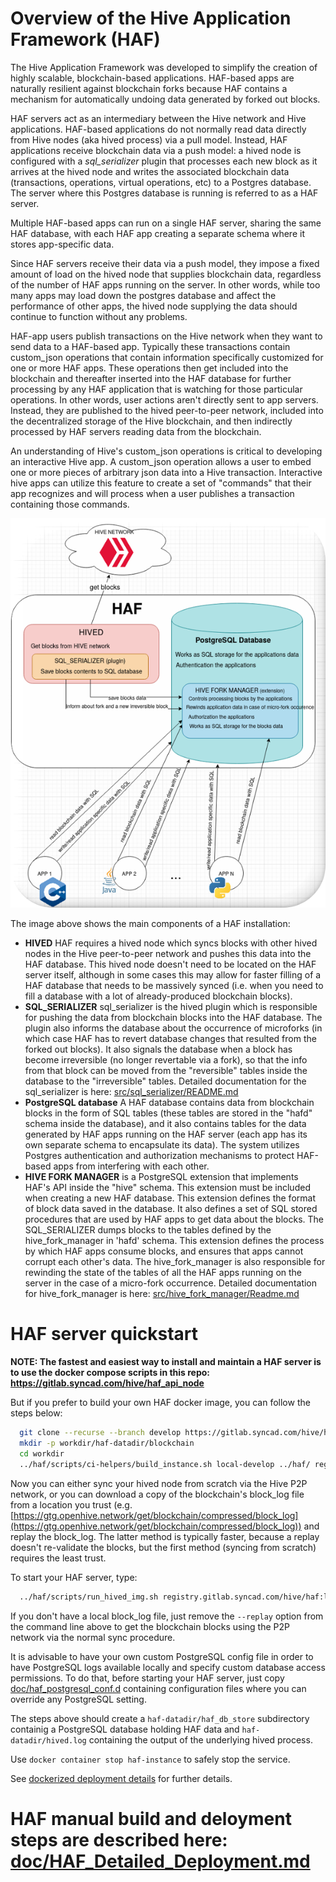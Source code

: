# Overview of the Hive Application Framework (HAF)
The Hive Application Framework was developed to simplify the creation of highly scalable, blockchain-based applications. HAF-based apps are naturally resilient against blockchain forks because HAF contains a mechanism for automatically undoing data generated by forked out blocks.

HAF servers act as an intermediary between the Hive network and Hive applications. HAF-based applications do not normally read data directly from Hive nodes (aka hived process) via a pull model. Instead, HAF applications receive blockchain data via a push model: a hived node is configured with a *sql_serializer* plugin that processes each new block as it arrives at the hived node and writes the associated blockchain data (transactions, operations, virtual operations, etc) to a Postgres database. The server where this Postgres database is running is referred to as a HAF server.

Multiple HAF-based apps can run on a single HAF server, sharing the same HAF database, with each HAF app creating a separate schema where it stores app-specific data.

Since HAF servers receive their data via a push model, they impose a fixed amount of load on the hived node that supplies blockchain data, regardless of the number of HAF apps running on the server. In other words, while too many apps may load down the postgres database and affect the performance of other apps, the hived node supplying the data should continue to function without any problems.

HAF-app users publish transactions on the Hive network when they want to send data to a HAF-based app. Typically these transactions contain custom_json operations that contain information specifically customized for one or more HAF apps. These operations then get included into the blockchain and thereafter inserted into the HAF database for further processing by any HAF application that is watching for those particular operations. In other words, user actions aren't directly sent to app servers. Instead, they are published to the hived peer-to-peer network, included into the decentralized storage of the Hive blockchain, and then indirectly processed by HAF servers reading data from the blockchain.

An understanding of Hive's custom_json operations is critical to developing an interactive Hive app. A custom_json operation allows a user to embed one or more pieces of arbitrary json data into a Hive transaction. Interactive hive apps can utilize this feature to create a set of "commands" that their app recognizes and will process when a user publishes a transaction containing those commands.

![alt text](./doc/c2_haf.png)

The image above shows the main components of a HAF installation:
* **HIVED**
  HAF requires a hived node which syncs blocks with other hived nodes in the Hive peer-to-peer network and pushes this data into the HAF database. This hived node doesn't need to be located on the HAF server itself, although in some cases this may allow for faster filling of a HAF database that needs to be massively synced (i.e. when you need to fill a database with a lot of already-produced blockchain blocks).
* **SQL_SERIALIZER**
  sql_serializer is the hived plugin which is responsible for pushing the data from blockchain blocks into the HAF database. The plugin also informs the database about the occurrence of microforks (in which case HAF has to revert database changes that resulted from the forked out blocks). It also signals the database when a block has become irreversible (no longer revertable via a fork), so that the info from that block can be moved from the "reversible" tables inside the database to the "irreversible" tables.
  Detailed documentation for the sql_serializer is here: [src/sql_serializer/README.md](./src/sql_serializer/README.md)
* **PostgreSQL database**
  A HAF database contains data from blockchain blocks in the form of SQL tables (these tables are stored in the "hafd" schema inside the database), and it also contains tables for the data generated by HAF apps running on the HAF server (each app has its own separate schema to encapsulate its data). The system utilizes Postgres authentication and authorization mechanisms to protect HAF-based apps from interfering with each other.
* **HIVE FORK MANAGER** is a PostgreSQL extension that implements HAF's API inside the "hive" schema. This extension must be included when creating a new HAF database. This extension defines the format of block data saved in the database. It also defines a set of SQL stored procedures that are used by HAF apps to get data about the blocks. The SQL_SERIALIZER dumps blocks to the tables defined by the hive_fork_manager in 'hafd' schema. This extension defines the process by which HAF apps consume blocks, and ensures that apps cannot corrupt each other's data. The hive_fork_manager is also responsible for rewinding the state of the tables of all the HAF apps running on the server in the case of a micro-fork occurrence. Detailed documentation for hive_fork_manager is here: [src/hive_fork_manager/Readme.md](./src/hive_fork_manager/Readme.md)

# HAF server quickstart


**NOTE: The fastest and easiest way to install and maintain a HAF server is to use the docker compose scripts in this repo:
https://gitlab.syncad.com/hive/haf_api_node**

But if you prefer to build your own HAF docker image, you can follow the steps below:

```bash
  git clone --recurse --branch develop https://gitlab.syncad.com/hive/haf.git
  mkdir -p workdir/haf-datadir/blockchain
  cd workdir
  ../haf/scripts/ci-helpers/build_instance.sh local-develop ../haf/ registry.gitlab.syncad.com/hive/haf
```

Now you can either sync your hived node from scratch via the Hive P2P network, or you can download a copy of the blockchain's block_log file from a location you trust (e.g. [https://gtg.openhive.network/get/blockchain/compressed/block_log](https://gtg.openhive.network/get/blockchain/compressed/block_log)) and replay the block_log. The latter method is typically faster, because a replay doesn't re-validate the blocks, but the first method (syncing from scratch) requires the least trust.

To start your HAF server, type:

```bash
  ../haf/scripts/run_hived_img.sh registry.gitlab.syncad.com/hive/haf:local-develop --name=haf-instance --webserver-http-endpoint=8091 --webserver-ws-endpoint=8090  --data-dir=$(pwd)/haf-datadir --replay
```

If you don't have a local block_log file, just remove the `--replay` option from the command line above to get the blockchain blocks using the P2P network via the normal sync procedure.

It is advisable to have your own custom PostgreSQL config file in order to have PostgreSQL logs available locally and specify custom database access permissions. To do that, before starting your HAF server, just copy [doc/haf_postgresql_conf.d](./doc/haf_postgresql_conf.d) containing configuration files where you can override any PostgreSQL setting.

The steps above should create a `haf-datadir/haf_db_store` subdirectory containig a PostgreSQL database holding HAF data and `haf-datadir/hived.log` containing the output of the underlying hived process.

Use `docker container stop haf-instance` to safely stop the service.

See [dockerized deployment details](./doc/HAF_Detailed_Deployment.md#building-and-deploying-haf-inside-a-docker-container) for further details.

# HAF manual build and deloyment steps are described here: [doc/HAF_Detailed_Deployment.md](./doc/HAF_Detailed_Deployment.md)
